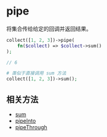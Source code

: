 # pipe

将集合传给给定的回调并返回结果。

```php
collect([1, 2, 3])->pipe(
    fn($collect) => $collect->sum()
);

// 6

# 类似于直接调用 sum 方法
collect([1, 2, 3])->sum();
```

## 相关方法

- [sum](sum.md)
- [pipeInto](pipeInto.md)
- [pipeThrough](pipeThrough.md)
